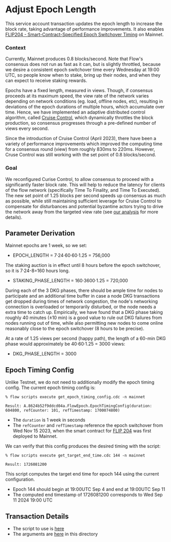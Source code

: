 # Adjust Epoch Length 

This service account transaction updates the epoch length to increase the block rate,
taking advantage of performance improvements. It also enables [FLIP204 - Smart-Contract-Specified Epoch Switchover Timing](https://github.com/onflow/flips/pull/204) on Mainnet.


### Context

Currently, Mainnet produces 0.8 blocks/second. Note that Flow's consensus does not run as fast as it can, but is slightly throttled, because we desire a consistent epoch switchover time every Wednesday at 19:00 UTC, so people know when to stake, bring up their nodes, and when they can expect to receive staking rewards. 

Epochs have a fixed length, measured in views. Though, if consensus proceeds at its maximum speed, the view rate of the network varies depending on network conditions (eg. load, offline nodes, etc), resulting in deviations of the epoch durations of multiple hours, which accumulate over time. Hence, we have implemented an adaptive distributed control algorithm, called [Cruise Control](https://www.notion.so/flowfoundation/Software-Design-56759c18b5e84d2bb0dfbf411941fd27?pvs=4#24f6a9bfab4d4bfdbb4a1b68aca932d5), which dynamically throttles the block production, so consensus progresses through a pre-defined number of views every second. 

Since the introduction of Cruise Control (April 2023), there have been a variety of performance improvements which improved the computing time for a consensus round (view) from roughly 830ms to 220ms. However, Cruse Control was still working with the set point of 0.8 blocks/second.

### Goal

We reconfigured Curise Control, to allow consensus to proceed with a significantly faster block rate. This will help to reduce the latency for clients of the flow network (specifically Time To Finality, and Time To Executed). The new set point of 1.25 blocks per second speeds up consensus as much as possible, while still maintaining sufficient leverage for Cruise Control to compensate for disturbances and potential byzantine actors trying to drive the network away from the targeted view rate (see [our analysis](https://www.notion.so/flowfoundation/Cruise-Control-headroom-for-speedups-46dc17e07ae14462b03341e4432a907d?pvs=4) for more details).

## Parameter Derivation

Mainnet epochs are 1 week, so we set:
- EPOCH_LENGTH = 7·24·60·60·1.25 = 756,000

The staking auction is in effect until 8 hours before the epoch switchover, so it is 7·24-8=160 hours long.
- STAKING_PHASE_LENGTH = 160·3600·1.25 = 720,000

During each of the 3 DKG phases, there should be ample time for nodes to participate and an additional time buffer in case a node DKG transactions get dropped during times of network congestion, the node's networking connection is overloaded or temporarily disturbed, or the node needs a extra time to catch up. Empirically, we have found that a DKG phase taking roughly 40 minutes (±10 min) is a good value to rule out DKG failures from nodes running out of time, while also permitting new nodes to come online reasonably close to the epoch switchover (8 hours to be precise).

At a rate of 1.25 views per second (happy path), the length of a 60-min DKG phase would approximately be 40·60·1.25 = 3000 views:
- DKG_PHASE_LENGTH = 3000

## Epoch Timing Config
Unlike Testnet, we do not need to additionally modify the epoch timing config. The current epoch timing config is:
```
% flow scripts execute get_epoch_timing_config.cdc -n mainnet

Result: A.8624b52f9ddcd04a.FlowEpoch.EpochTimingConfig(duration: 604800, refCounter: 101, refTimestamp: 1700074800)
```

- The `duration` is 1 week in seconds
- The `refCounter` and `refTimestamp` reference the epoch switchover from Wed Nov 15 2023, when the smart contract for [FLIP 204](https://github.com/onflow/flips/pull/204) was first deployed to Mainnet.

We can verify that this config produces the desired timing with the script:
```
% flow scripts execute get_target_end_time.cdc 144 -n mainnet

Result: 1726081200
```

This script computes the target end time for epoch 144 using the current configuration.
- Epoch 144 should begin at 19:00UTC Sep 4 and end at 19:00UTC Sep 11
- The computed end timestamp of 1726081200 corresponds to Wed Sep 11 2024 19:00 UTC

## Transaction Details
- The script to use is [here](./../../../../templates/adjust_epoch_length.cdc)
- The arguments are [here](./arguments.json) in this directory
